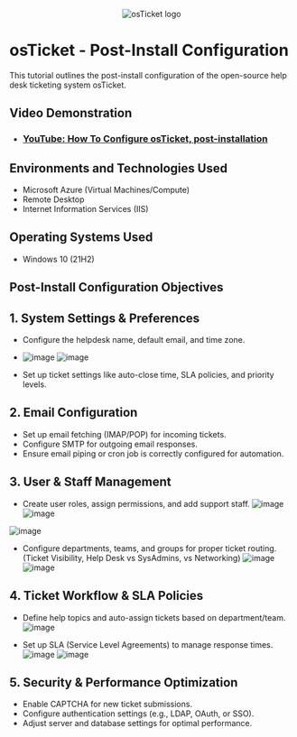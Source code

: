 <p align="center">
<img src="https://i.imgur.com/Clzj7Xs.png" alt="osTicket logo"/>
</p>

<h1>osTicket - Post-Install Configuration</h1>
This tutorial outlines the post-install configuration of the open-source help desk ticketing system osTicket.<br />


<h2>Video Demonstration</h2>

- ### [YouTube: How To Configure osTicket, post-installation](https://www.youtube.com/watch?v=mbckqBHjLxM)

<h2>Environments and Technologies Used</h2>

- Microsoft Azure (Virtual Machines/Compute)
- Remote Desktop
- Internet Information Services (IIS)

<h2>Operating Systems Used </h2>

- Windows 10</b> (21H2)

<h2>Post-Install Configuration Objectives</h2>





## 1. System Settings & Preferences
- Configure the helpdesk name, default email, and time zone.
- ![image](https://github.com/user-attachments/assets/18537b82-0a51-4215-87be-b71b02b32f5b) ![image](https://github.com/user-attachments/assets/e57e251e-6d46-451b-a4a2-b16910542478)

 
- Set up ticket settings like auto-close time, SLA policies, and priority levels.  

## 2. Email Configuration
- Set up email fetching (IMAP/POP) for incoming tickets.  
- Configure SMTP for outgoing email responses.  
- Ensure email piping or cron job is correctly configured for automation.  

## 3. User & Staff Management
- Create user roles, assign permissions, and add support staff.
![image](https://github.com/user-attachments/assets/4d5d1c38-6dca-40a7-ae0f-3b31611a2616)
![image](https://github.com/user-attachments/assets/601013a1-f128-4a82-b69c-2e73820ddb21)

![image](https://github.com/user-attachments/assets/3f32b48e-0559-4d63-88a9-90cfcbde75f5)

- Configure departments, teams, and groups for proper ticket routing.(Ticket Visibility, Help Desk vs SysAdmins, vs Networking)
![image](https://github.com/user-attachments/assets/8701a0da-e700-4ebd-ace4-5280ddac5b82)
![image](https://github.com/user-attachments/assets/d611535b-2666-49ac-9734-8c5634c53370)



## 4. Ticket Workflow & SLA Policies
- Define help topics and auto-assign tickets based on department/team.  ![image](https://github.com/user-attachments/assets/cd03949c-20ff-4480-95ac-f1ca0f21e68b)

- Set up SLA (Service Level Agreements) to manage response times.  ![image](https://github.com/user-attachments/assets/bc9ed0f3-4b63-4263-88ba-4a94721f3801) ![image](https://github.com/user-attachments/assets/66439346-c1f6-4ceb-b938-5d6e329d3ff2)



## 5. Security & Performance Optimization
- Enable CAPTCHA for new ticket submissions.  
- Configure authentication settings (e.g., LDAP, OAuth, or SSO).  
- Adjust server and database settings for optimal performance.  

